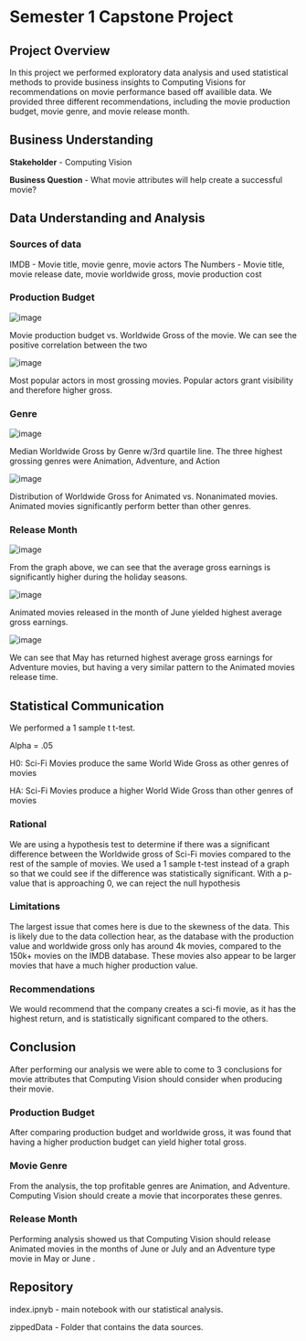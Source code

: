 # Semester 1 Capstone Project 

## Project Overview

In this project we performed exploratory data analysis and used statistical methods to provide business insights to Computing Visions for recommendations on movie performance based off availible data. We provided three different recommendations, including the movie production budget, movie genre, and movie release month.

## Business Understanding

**Stakeholder** - Computing Vision

**Business Question** - What movie attributes will help create a successful movie?

## Data Understanding and Analysis
        
### Sources of data

IMDB - Movie title, movie genre, movie actors
The Numbers - Movie title, movie release date, movie worldwide gross, movie production cost


### Production Budget

![image](https://user-images.githubusercontent.com/108894241/185704096-6172eb51-4c9f-40d0-92ff-155384144dcc.png)

Movie production budget vs. Worldwide Gross of the movie. We can see the positive correlation between the two

![image](https://user-images.githubusercontent.com/108894241/185704128-5f203ed9-59ca-4bd8-9158-d119495a4809.png)

Most popular actors in most grossing movies. Popular actors grant visibility and therefore higher gross. 


### Genre

![image](https://user-images.githubusercontent.com/108894241/185704170-7c0f0fc4-4199-425c-87b2-e026464bef1c.png)

Median Worldwide Gross by Genre w/3rd quartile line. The three highest grossing genres were Animation, Adventure, and Action

![image](https://user-images.githubusercontent.com/108894241/185704185-25873803-9ec5-49d4-ac11-45759962bc6f.png)

Distribution of Worldwide Gross for Animated vs. Nonanimated movies. Animated movies significantly perform better than other genres.


### Release Month
![image](https://user-images.githubusercontent.com/108894241/185704195-9b99efd4-23bd-4c33-a00d-f7644d32502d.png)

From the graph above, we can see that the average gross earnings is significantly higher during the holiday seasons.

![image](https://user-images.githubusercontent.com/108894241/185704213-132f1678-1c87-4812-b43c-6e086c38b029.png)

Animated movies released in the month of June yielded highest average gross earnings.

![image](https://user-images.githubusercontent.com/108894241/185705106-3679a219-ea6d-4f02-ac0b-7e3b015a24f5.png)

We can see that May has returned highest average gross earnings for Adventure movies, but having a very similar pattern to the Animated movies release time.


## Statistical Communication

We performed a 1 sample t t-test.


Alpha = .05

H0: Sci-Fi Movies produce the same World Wide Gross as other genres of movies

HA: Sci-Fi Movies produce a higher World Wide Gross than other genres of movies


### Rational

We are using a hypothesis test to determine if there was a significant difference between the Worldwide gross of Sci-Fi movies compared to the rest of the sample of movies. We used a 1 sample t-test instead of a graph so that we could see if the difference was statistically significant. 
With a p-value that is approaching 0, we can reject the null hypothesis

### Limitations

The largest issue that comes here is due to the skewness of the data. This is likely due to the data collection hear, as the database with the production value and worldwide gross only has around 4k movies, compared to the 150k+ movies on the IMDB database. These movies also appear to be larger movies that have a much higher production value.

### Recommendations

We would recommend that the company creates a sci-fi movie, as it has the highest return, and is statistically significant compared to the others.


## Conclusion

After performing our analysis we were able to come to 3 conclusions for movie attributes that Computing Vision should consider when producing their movie.

### Production Budget

After comparing production budget and worldwide gross, it was found that having a higher production budget can yield higher total gross.

### Movie Genre

From the analysis, the top profitable genres are Animation, and Adventure. Computing Vision should create a movie that incorporates these genres.

### Release Month

Performing analysis showed us that Computing Vision should release Animated movies in the months of June or July and an Adventure type movie in May or June .

## Repository

index.ipnyb - main notebook with our statistical analysis.

zippedData - Folder that contains the data sources.
